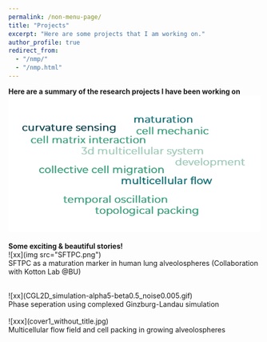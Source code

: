 ```yaml
---
permalink: /non-menu-page/
title: "Projects"
excerpt: "Here are some projects that I am working on."
author_profile: true
redirect_from: 
  - "/nmp/"
  - "/nmp.html"
---
```


**Here are a summary of the research projects I have been working on** <br/>
![xx](wordcloud.png)<br/>
<br/>
**Some exciting & beautiful stories!** <br/>
  ![xx](img src="SFTPC.png")<br/>
  SFTPC as a maturation marker in human lung alveolospheres (Collaboration with Kotton Lab @BU) <br/> 

<br/>
![xx](CGL2D_simulation-alpha5-beta0.5_noise0.005.gif) <br/>
Phase seperation using complexed Ginzburg-Landau simulation<br/>

<br/>
![xxx](cover1_without_title.jpg) <br/>
Multicellular flow field and cell packing in growing alveolospheres<br/>




